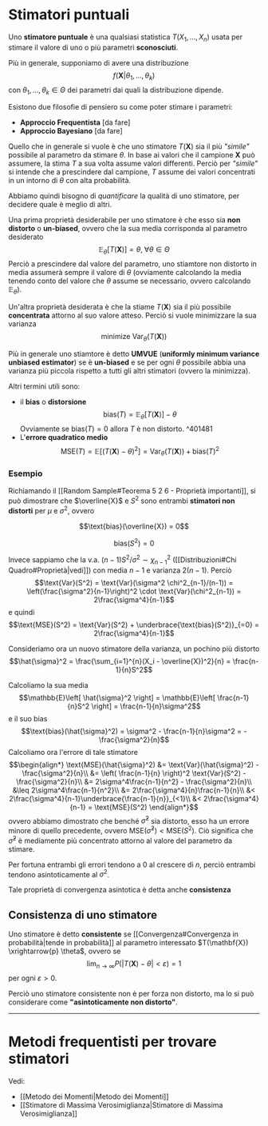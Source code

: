 # Stimatori puntuali
Uno **stimatore puntuale** è una qualsiasi statistica $T(X_1, ..., X_n)$ usata per stimare il valore di uno o più parametri **sconosciuti**.

Più in generale, supponiamo di avere una distribuzione $$f(\mathbf{X} \vert \theta_1, ...,  \theta_k)$$ con $\theta_1, ..., \theta_k \in \Theta$ dei parametri dai quali la distribuzione dipende.

Esistono due filosofie di pensiero su come poter stimare i parametri:
- **Approccio Frequentista** [da fare]
- **Approccio Bayesiano** [da fare]

Quello che in generale si vuole è che uno stimatore $T(\mathbf{X})$ sia il più *"simile"* possibile al parametro da stimare $\theta$.
In base ai valori che il campione $\mathbf{X}$ può assumere, la stima $T$ a sua volta assume valori differenti.
Perciò per *"simile"* si intende che a prescindere dal campione, $T$ assume dei valori concentrati in un intorno di $\theta$ con alta probabilità.

Abbiamo quindi bisogno di *quantificare* la qualità di uno stimatore, per decidere quale è meglio di altri.

Una prima proprietà desiderabile per uno stimatore è che esso sia **non distorto** o **un-biased**, ovvero che la sua media corrisponda al parametro desiderato $$\mathbb{E}_{\theta} \left[ T(\mathbf{X}) \right] = \theta, \; \forall \theta \in \Theta$$
Perciò a prescindere dal valore del parametro, uno stiamtore non distorto in media assumerà sempre il valore di $\theta$ (ovviamente calcolando la media tenendo conto del valore che $\theta$ assume se necessario, ovvero calcolando $\mathbb{E}_{\theta}$).

Un'altra proprietà desiderata è che la stiame $T(\mathbf{X})$ sia il più possibile **concentrata** attorno al suo valore atteso.
Perciò si vuole minimizzare la sua varianza $$\text{minimize Var}_{\theta}(T(\mathbf{X}))$$

Più in generale uno stiamtore è detto **UMVUE** (**uniformly minimum variance unbiased estimator**) se è **un-biased** e se per ogni $\theta$ possibile abbia una varianza più piccola rispetto a tutti gli altri stimatori (ovvero la minimizza).

Altri termini utili sono:
- il **bias** o **distorsione** $$\text{bias}(T) = \mathbb{E}_{\theta} \left[ T(\mathbf{X}) \right] - \theta$$ Ovviamente se $\text{bias}(T) = 0$ allora $T$ è non distorto. ^401481
- L'**errore quadratico medio** $$\text{MSE}(T) = \mathbb{E}\left[ \left(T(\mathbf{X}) - \theta \right)^2 \right] = \text{Var}_{\theta}(T(\mathbf{X})) + \text{bias}(T)^2$$
### Esempio
Richiamando il [[Random Sample#Teorema 5 2 6 - Proprietà importanti]], si può dimostrare che $\overline{X}$ e $S^2$ sono entrambi **stimatori non distorti** per $\mu$ e $\sigma^2$, ovvero

$$\text{bias}(\overline{X}) = 0$$

$$\text{bias}(S^2) = 0$$

Invece sappiamo che la v.a. $(n-1)S^2/\sigma^2 \sim \chi^2_{n-1}$ ([[Distribuzioni#Chi Quadro#Proprietà|vedi]]) con media $n-1$ e varianza $2(n-1)$.
Perciò $$\text{Var}(S^2) = \text{Var}(\sigma^2 \chi^2_{n-1}/(n-1)) = \left(\frac{\sigma^2}{n-1}\right)^2 \cdot \text{Var}(\chi^2_{n-1}) = 2\frac{\sigma^4}{n-1}$$ e quindi $$\text{MSE}(S^2) = \text{Var}(S^2) + \underbrace{\text{bias}(S^2)}_{=0} = 2\frac{\sigma^4}{n-1}$$

Consideriamo ora un nuovo stimatore della varianza, un pochino più distorto $$\hat{\sigma}^2 = \frac{\sum_{i=1}^{n}(X_i - \overline{X})^2}{n} = \frac{n-1}{n}S^2$$

Calcoliamo la sua media $$\mathbb{E}\left[ \hat{\sigma}^2 \right] = \mathbb{E}\left[ \frac{n-1}{n}S^2 \right] = \frac{n-1}{n}\sigma^2$$ e il suo bias $$\text{bias}(\hat{\sigma}^2) = \sigma^2 - \frac{n-1}{n}\sigma^2 = -\frac{\sigma^2}{n}$$
Calcoliamo ora l'errore di tale stimatore
$$\begin{align*}
\text{MSE}(\hat{\sigma}^2)
&= \text{Var}(\hat{\sigma}^2) - \frac{\sigma^2}{n}\\
&= \left( \frac{n-1}{n} \right)^2 \text{Var}(S^2) - \frac{\sigma^2}{n}\\
&= 2\sigma^4\frac{n-1}{n^2} - \frac{\sigma^2}{n}\\
&\leq 2\sigma^4\frac{n-1}{n^2}\\
&= 2\frac{\sigma^4}{n}\frac{n-1}{n}\\
&< 2\frac{\sigma^4}{n-1}\underbrace{\frac{n-1}{n}}_{<1}\\
&< 2\frac{\sigma^4}{n-1} = \text{MSE}(S^2)
\end{align*}$$ ovvero abbiamo dimostrato che benché $\hat{\sigma}^2$ sia distorto, esso ha un errore minore di quello precedente, ovvero $\text{MSE}(\hat{\sigma}^2) < \text{MSE}(S^2)$.
Ciò significa che $\hat{\sigma}^2$ è mediamente più concentrato attorno al valore del parametro da stimare.

Per fortuna entrambi gli errori tendono a $0$ al crescere di $n$, perciò entrambi tendono asintoticamente al $\sigma^2$.

Tale proprietà di convergenza asintotica è detta anche **consistenza**

## Consistenza di uno stimatore
Uno stimatore è detto **consistente** se [[Convergenza#Convergenza in probabilità|tende in probabilità]] al parametro interessato $T(\mathbf{X}) \xrightarrow{p} \theta$, ovvero se $$\lim_{n \to \infty}P(\vert T(\mathbf{X}) - \theta \vert < \varepsilon) = 1$$ per ogni $\varepsilon > 0$.

Perciò uno stimatore consistente non è per forza non distorto, ma lo si può considerare come **"asintoticamente non distorto"**.

-------------------
# Metodi frequentisti per trovare stimatori
Vedi:
- [[Metodo dei Momenti|Metodo dei Momenti]]
- [[Stimatore di Massima Verosimiglianza|Stimatore di Massima Verosimiglianza]]